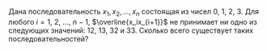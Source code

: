 Дана последовательность $x_1, x_2,  \dots , x_n$ 
состоящая из чисел $0,\ 1,\ 2,\ 3$. Для любого $i=1$, $2$, $\dots$, $n-1$, $\overline{x_ix_{i+1}}$ 
не принимает ни одно из следующих значений: 12, 13, 32 и 33. 
Сколько всего существует таких последовательностей?
